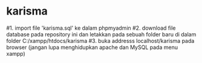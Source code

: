 # karisma

#1. import file 'karisma.sql' ke dalam phpmyadmin
#2. download file database pada repository ini dan letakkan pada sebuah folder baru di dalam folder C:/xampp/htdocs/karisma
#3. buka addresss localhost/karisma pada browser (jangan lupa menghidupkan apache dan MySQL pada menu xampp)
